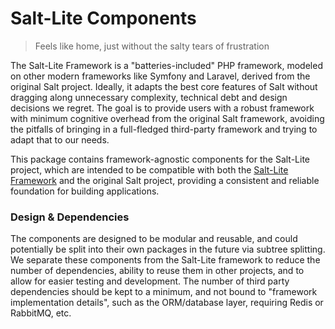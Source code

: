 # Salt-Lite Components

> Feels like home, just without the salty tears of frustration

The Salt-Lite Framework is a "batteries-included" PHP framework, modeled on other
modern frameworks like Symfony and Laravel, derived from the original Salt project.
Ideally, it adapts the best core features of Salt without dragging along unnecessary
complexity, technical debt and design decisions we regret. The goal is to provide
users with a robust framework with minimum cognitive overhead from the original
Salt framework, avoiding the pitfalls of bringing in a full-fledged third-party
framework and trying to adapt that to our needs.

This package contains framework-agnostic components for the Salt-Lite project, which
are intended to be compatible with both the [Salt-Lite Framework]() and the original 
Salt project, providing a consistent and reliable foundation for building applications.

### Design & Dependencies
The components are designed to be modular and reusable, and could potentially be
split into their own packages in the future via subtree splitting. We separate
these components from the Salt-Lite framework to reduce the number of dependencies,
ability to reuse them in other projects, and to allow for easier testing and development.
The number of third party dependencies should be kept to a minimum, and not bound
to "framework implementation details", such as the ORM/database layer, requiring
Redis or RabbitMQ, etc.
